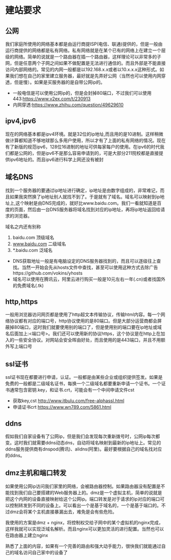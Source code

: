 # 建站要求
## 公网
我们家庭所使用的网络基本都是由运行商提ISP(电信、联通)提供的，但是一般由运行商提供的网络都是私有网络。私有网络就是在某个已有的网络上在建立一个层级的网络。简单的说就是一个路由器在插一个路由器，这样理论可以非常多的子网，但是任意两个子网之间如果不做配置是无法进行通信的。而且外部是不能直接访问内部网络的。常见的内网一般都是以192.168.x.x或者以10.x.x.x这种形式。如果我们想在自己的家里建立服务器，最好就是先弄好公网（当然也可以使用内网穿透，但是慢）。如果是买服务器的是自带公网ip的。

- 一般电信是可以使用公网ip的，但是会封掉80端口，不过我们可以使用443:https://www.v2ex.com/t/230913
- 内网穿透:https://www.zhihu.com/question/49629610
## ipv4,ipv6
现在的网络基本都是ipv4环境。就是32位的ip地址,而且用的是10进制。这样稍微做计算都知道不够地球那么多用户使用，所以才有了上面的私有网络的情况。现在有了新版的规范ipv6，128位16进制的地址可供每家每户的使用。在ipv6的时代我们都是公网的，但是ipv6不是那么容易申请到的，可是大部分211院校都是直接提供ipv6地址的。而且ipv6进行科学上网还没有被封
## 域名DNS
找到一个服务器的要通过ip地址进行确定，ip地址是由数字组成的，非常难记，而且如果我突然换了ip地址别人就找不到了。于是就有了域名。域名可以映射到ip地址上,这个映射是由DNS完成的，就好比www.baidu.com。我们一看就知道是百度的页面，然后由一台DNS服务器将域名找到对应的ip地址，再将ip地址返回给请求的浏览器。

域名之内还有别称
1. baidu.com 顶级域名
2. www.baidu.com 二级域名
3. *.baidu.com 泛域名

- DNS获取地址一般是有电脑设定的DNS服务器找到的，而且可以逐级往上查找。当然一开始会先从hosts文件中查找，甚至可以使用这种方式去除广告https://github.com/vokins/yhosts
- 域名可以使用在腾讯云，阿里云进行购买一般是10元左右一年(.cn)或者找国外的免费域名(.tk)
## http,https
一般用浏览器访问网页都是使用了http超文本传输协议，传输html内容。每一个网络协议都有对应的端口号，http协议使用的是80端口。但是大部分运营商都会屏蔽掉80端口，这时我们就要使用别的端口了，但是使用别的端口要在ip地址或域名后面加上:<端口号>。我们还可以使用新的协议https，这个协议是在http上在加入的一些安全协议。对网站会安全晖由好处，而且使用的是443端口，并且不用额外写上端口号
## ssl证书
ssl证书现在都要进行申请，认证。一般都是由某些企业或组织提供签发。如果是免费的一般都是二级域名证书，每换一个二级域名都要重新申请一个证书。一个证书通常包含密钥.key，和证书.crt，可能会有一个中间申请文件cst

- 获取key,cst http://www.itbulu.com/free-alphassl.html
- 申请证书crt  https://www.wn789.com/5861.html
## ddns
假如我们自家设备有了公网ip，但是我们会发现每次重新拨号时，公网ip每次都变。这时我们就需要ddns动态dns，自动将域名映射到最新的ip地址上。常见的ddns服务提供商有dnspod(腾讯)、alidns(阿里)。最好要根据自己的域名找对应的ddns。
## dmz主机和端口转发
如果使用公网ip访问我们家里的网络，会被路由器控制。如果路由器没有配置是不能找到我们自己要搭建的Web服务器上的。dmz是一个虚拟主机，简单的说就是把这个内网的设备直接映射给这个公网ip。端口转发是对于请求的ip对应的端口可以控制转发到不同的设备上。可以看出一个是基于域名的，一个是基于端口的。不过dmz会将某个主机直接暴漏出去，难免是会有些危险。

我使用的方案是dmz + nginx，将控制权交给子网中的某个虚拟机的nginx完成，这样我就可以实现泛域名解析。而且nginx可以更加灵活的进行配置。当然也可以在路由器上建立nginx

熟悉了上面的内容，如果有一个完善的路由和强大动手能力，很快我们就能通过自己的域名访问自己家中的设备了